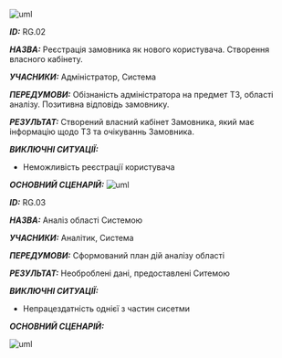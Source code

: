 ![uml](http://www.plantuml.com/plantuml/png/ZLInZjD04Etz5QDhQ71ntEaEckWe-094ZQoBYqX9a6odGA98720D8YbG8j709wmiMpOcTdvXze-OMMzMPFSSvOgSDVlcpNjll7w8ao1APfEn5pmc7oAumf_OoZbMSY5JkSGCXLnTGH33kpYCF0_exuZSO8vxkSL6RXLwJjYKknN-zN0ocexY90e8RVKrAF0lTQLOOTsXfy7uOvnumCZkXmU2xtyQk5Gd5GrYUDUekIxlDHtG6Pp5uMCGXoJrDnRoXp7tbIIlbTotRzvVNrlONuHfKHpDOQdZ8vCW5rsYME2UymBCKV33Sw2Y0DMKQp1cr9tZ0TlkINu357rPowKHzC8MX0NX2iMxuY4b2cAjUB60jRjdmX2uFLNBUgYLpR4bfOBj_G7vcIcuO2JSd9VWMjiwmyJfs_6VlrkBV8VPCxd6aiXgKWZC8RzmH3Ih8MtV0GzgIifEYRxcek6xi_Wsc7MP4hPqrdtlJDTXikY6lRLc3djev1hKmdHAcd17cZXB-aUECm9M52KTKqW45pwBn8QzyAyP__9yiZsZLCXEfdhFlU_0vVj-vNdsXPtv0tCzxDhT4xLxksRCkhVLr-St_KUtlKSarley3FIrUGYdG_e4_WC0)



***ID:*** RG.02

***НАЗВА:*** Реєстрація замовника як нового користувача. Створення власного кабінету.

***УЧАСНИКИ:*** Адміністратор, Система

***ПЕРЕДУМОВИ:*** Обізнаність адміністратора на предмет ТЗ, області аналізу. Позитивна відповідь замовнику.

***РЕЗУЛЬТАТ:*** Створений власний кабінет Замовника, який має інформацію щодо ТЗ та очікуваннь Замовника.

***ВИКЛЮЧНІ СИТУАЦІЇ:***
 - Неможливість реєстрації користувача
 
***ОСНОВНИЙ СЦЕНАРІЙ:*** 
![uml](http://www.plantuml.com/plantuml/png/ZL9BIiDG59s_LRnna2wWdNGhWlK3QYIDimpo0N4WHgIa8mLTmQicjBPDieLpT-Iv3HOBqZhAk-VUyxdlPJWEZuFmzkhIH7X2YRKKgAMGH5A9uIH58t5aDbEcZnSej904IvucbfyQ3Lei9REUHqebaotvZaAvvnrPHV2XKlBOiHncwiJnrBBdBDkApYNZ02SJoixef5g5HSaUSmqCSxvrC2giuIAcUgLOhFDOIKvw9pXdNT6nm2VSGT4zo_Vn_3lREwQT0y664IfoMAgJcZf23RUfiL3M_nBl4-rPJ7TNwGqq4_LvfIYfdSg3HQks72bL02kLe4ZEXbfPXazuBEH-koD99GbVlSCtm8Tdczwa4DD-XdPJx3udyJzlOHpwDyO45sVdeJtr_N0K66j6roS_nP1d_eRV)


***ID:*** RG.03

***НАЗВА:*** Аналіз області Системою

***УЧАСНИКИ:*** Аналітик, Система

***ПЕРЕДУМОВИ:*** Сформований план дій аналізу області

***РЕЗУЛЬТАТ:*** Необроблені дані, предоставлені Ситемою

***ВИКЛЮЧНІ СИТУАЦІЇ:***
 - Непрацездатність однієї з частин сисетми

***ОСНОВНИЙ СЦЕНАРІЙ:*** 

![uml](http://www.plantuml.com/plantuml/png/TL4xJiD05Ept54yv1cbo5IJe-208dGk84NH0WKo58cwmDbYs5dPzXNatOdRNs8qpJV8-C_DsR3Ots-FhxUtvcI64AF0A3uiVhNI77gvWEoEjJjMH70G-O2DPx-7uxqtuun4mm6afay8AUxHwXnPVj7k1rpAo1D-mB2f1e4907PKu2TmB4YLHQmLFyevwwDZuvRHXgu_ZrNfyokV8R3ctnNnwkf0swRPXF88lXfCeh0y8R96ZZupXdN8JSafc8IQgxibxOkMpilrVGQSbcXpAaiFpx61Iq9TNQnf5jytfnGa_pny0)
